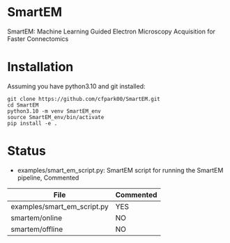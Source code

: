 # SmartEM
SmartEM: Machine Learning Guided Electron Microscopy Acquisition for Faster Connectomics

# Installation
Assuming you have python3.10 and git installed:

```
git clone https://github.com/cfpark00/SmartEM.git
cd SmartEM
python3.10 -m venv SmartEM_env
source SmartEM_env/bin/activate
pip install -e .
```


# Status

- examples/smart_em_script.py: SmartEM script for running the SmartEM pipeline, Commented

| File     | Commented |
| -------- | --------- |
| examples/smart_em_script.py  | YES       |
| smartem/online | NO        |
| smartem/offline    | NO        |